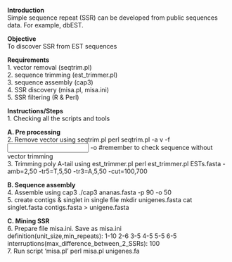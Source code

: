 **Introduction**
<br>Simple sequence repeat (SSR) can be developed from public sequences data. 
For example, dbEST.

**Objective**
<br>To discover SSR from EST sequences 

**Requirements**
<br>1. vector removal (seqtrim.pl)
<br>2. sequence trimming (est_trimmer.pl)
<br>3. sequence assembly (cap3)
<br>4. SSR discovery (misa.pl, misa.ini)
<br>5. SSR filtering (R & Perl)

**Instructions/Steps**
<br>1. Checking all the scripts and tools

**A. Pre processing**
<br>2. Remove vector using seqtrim.pl
       perl seqtrim.pl -a v -f  <input file est sequences.fa> -o <output file>
       #remember to check sequence without vector trimming
<br>3. Trimming poly A-tail using est_trimmer.pl
       perl est_trimmer.pl ESTs.fasta -amb=2,50 -tr5=T,5,50 -tr3=A,5,50 -cut=100,700

**B. Sequence assembly**
<br>4. Assemble using cap3
       ./cap3 ananas.fasta -p 90 -o 50
<br>5. create contigs & singlet in single file
       mkdir unigenes.fasta cat singlet.fasta contigs.fasta > unigene.fasta

**C. Mining SSR**
<br>6. Prepare file misa.ini. Save as misa.ini
       <br>definition(unit_size,min_repeats):                   1-10 2-6 3-5 4-5 5-5 6-5
       <br>interruptions(max_difference_between_2_SSRs):        100
<br>7. Run script ‘misa.pl’
       perl misa.pl unigenes.fa

